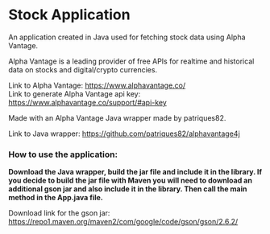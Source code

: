# Stock Application

An application created in Java used for fetching stock data using Alpha Vantage.

Alpha Vantage is a leading provider of free APIs for realtime and historical data on stocks and digital/crypto currencies.

Link to Alpha Vantage: https://www.alphavantage.co/ <br/>
Link to generate Alpha Vantage api key: https://www.alphavantage.co/support/#api-key

Made with an Alpha Vantage Java wrapper made by patriques82.

Link to Java wrapper: https://github.com/patriques82/alphavantage4j

### How to use the application:

**Download the Java wrapper, build the jar file and include it in the library.
If you decide to build the jar file with Maven you will need to download an additional gson jar and also include it in the library. Then call the main method in the App.java file.**

Download link for the gson jar: https://repo1.maven.org/maven2/com/google/code/gson/gson/2.6.2/
